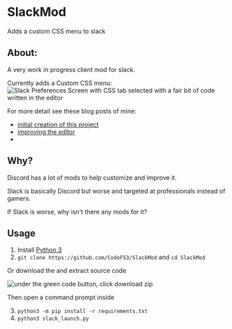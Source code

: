 # SlackMod
Adds a custom CSS menu to slack

## About:
A very work in progress client mod for slack.

Currently adds a Custom CSS menu:
![Slack Preferences Screen with CSS tab selected with a fair bit of code written in the editor](https://i.imgur.com/UUxtgQj.png)

For more detail see these blog posts of mine: 
- [initial creation of this project](https://dev.to/f53/adding-a-custom-css-menu-to-slack-1090)
- [improving the editor](https://dev.to/f53/slack-mod-improving-the-editor-4hbn)
- 

## Why?
Discord has a lot of mods to help customize and improve it. 

Slack is basically Discord but worse and targeted at professionals instead of gamers.

If Slack is worse, why isn't there any mods for it?

## Usage
1. Install [Python 3](https://www.python.org/downloads/)
2. `git clone https://github.com/CodeF53/SlackMod` and `cd SlackMod`

Or download the and extract source code 

![under the green code button, click download zip](https://i.imgur.com/vUtt1im.png) 

Then open a command prompt inside

3. `python3 -m pip install -r requirements.txt`
4. `python3 slack_launch.py`